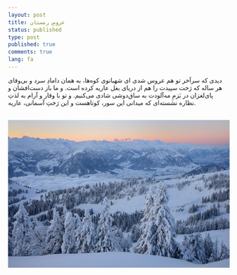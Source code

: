 ```yaml
---
layout: post
title: عروسِ زمستان
status: published
type: post
published: true
comments: true
lang: fa
---
```



<p class="justify">



دیدی که سرآخر تو هم عروس شدی ای شهبانوی کوه‌ها، به همان دامادِ سرد و بی‌وفای هر ساله که رَخت سپیدت را هم از دریای بغل عاریه کرده‌ است. و ما باز دست‌افشان و پای‌لغزان در بَزمِ مه‌آلودت به ساق‌دوشی شادی می‌کنیم. و تو با وقار و آرام به لذتِ نظاره نشسته‌ای که میدانی این سور، کوتاهست و این رَختِ آسمانی، عاریه.

<br>
<img src="/img/rigi-snow.jpg" alt="Snowy Mt. Rigi"/>

</p>
